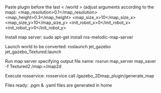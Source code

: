 Paste plugin before the last < /world > (adjust arguments according to the map): 
<plugin name='gazebo_occupancy_map' filename='libgazebo_2Dmap_plugin.so'>
    <map_resolution>0.1</map_resolution> <!-- in meters, optional, default 0.1 -->
    <map_height>0.3</map_height>         <!-- in meters, optional, default 0.3 -->
    <map_size_x>10</map_size_x>          <!-- in meters, optional, default 10 -->
    <map_size_y>10</map_size_y>          <!-- in meters, optional, default 10 -->
    <init_robot_x>0</init_robot_x>          <!-- x coordinate in meters, optional, default 0 -->
    <init_robot_y>0</init_robot_y>          <!-- y coordinate in meters, optional, default 0 -->
</plugin>

Install map server:
sudo apt-get install ros-melodic-map-server

Launch world to be converted:
roslaunch jet_gazebo jet_gazebo_Textured.launch


Run map server specifying output file name:
rosrun map_server map_saver -f Textured2 /map:=/map2d

Execute rosservice:
rosservice call /gazebo_2Dmap_plugin/generate_map

Files ready:
.pgm & .yaml files are generated in home

